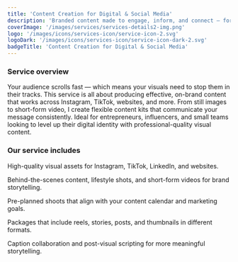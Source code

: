```yaml
---
title: 'Content Creation for Digital & Social Media'
description: 'Branded content made to engage, inform, and connect — formatted and styled for modern platforms and attention spans.'
coverImage: '/images/services/services-details2-img.png'
logo: '/images/icons/services-icon/service-icon-2.svg'
logoDark: '/images/icons/services-icon/service-icon-dark-2.svg'
badgeTitle: 'Content Creation for Digital & Social Media'
---
```


### Service overview

Your audience scrolls fast — which means your visuals need to stop them in their tracks. This service is all about producing effective, on-brand content that works across Instagram, TikTok, websites, and more. From still images to short-form video, I create flexible content kits that communicate your message consistently. Ideal for entrepreneurs, influencers, and small teams looking to level up their digital identity with professional-quality visual content.

### Our service includes

High-quality visual assets for Instagram, TikTok, LinkedIn, and websites.

Behind-the-scenes content, lifestyle shots, and short-form videos for brand storytelling.

Pre-planned shoots that align with your content calendar and marketing goals.

Packages that include reels, stories, posts, and thumbnails in different formats.

Caption collaboration and post-visual scripting for more meaningful storytelling.
